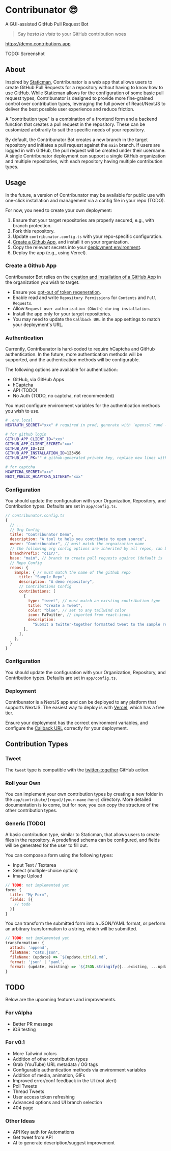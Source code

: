 # Contribunator 😎

A GUI-assisted GitHub Pull Request Bot

> Say _hasta la vista_ to your GitHub contribution woes

https://demo.contributions.app

TODO: Screenshot

## About

Inspired by [Staticman](https://github.com/eduardoboucas/staticman), Contribunator is a web app that allows users to create GitHub Pull Requests for a repository without having to know how to use GitHub. While Staticman allows for the configuration of some basic pull request types, Contribunator is designed to provide more fine-grained control over contribution types, leveraging the full power of React/NextJS to deliver the best possible user experience and reduce friction.

A "contribution type" is a combination of a frontend form and a backend function that creates a pull request in the repository. These can be customized arbitrarily to suit the specific needs of your repository.

By default, the Contribunator Bot creates a new branch in the target repository and initiates a pull request against the `main` branch. If users are logged in with GitHub, the pull request will be created under their username. A single Contribunator deployment can support a single GitHub organization and multiple repositories, with each repository having multiple contribution types.

## Usage

In the future, a version of Contribunator may be available for public use with one-click installation and management via a config file in your repo (TODO).

For now, you need to create your own deployment:

1. Ensure that your target repositories are properly secured, e.g., with branch protection.
2. Fork this repository.
3. Update `contribunator.config.ts` with your repo-specific configuration.
4. [Create a Github App](#create-a-github-app), and install it on your organization.
5. Copy the relevant secrets into your [deployment environment](#authentication).
6. Deploy the app (e.g., using Vercel).

### Create a Github App

Contribunator Bot relies on the [creation and installation of a GitHub App](https://docs.github.com/en/apps/creating-github-apps/setting-up-a-github-app/creating-a-github-app) in the organization you wish to target.

- Ensure you [opt-out of token regeneration](https://docs.github.com/en/apps/creating-github-apps/authenticating-with-a-github-app/refreshing-user-access-tokens#configuring-your-app-to-use-user-access-tokens-that-expire).
- Enable read and write `Repository Permissions` for `Contents` and `Pull Requests`.
- Allow `Request user authorization (OAuth) during installation`.
- Install the app only for your target repositories.
- You may need to update the `Callback URL` in the app settings to match your deployment's URL.

### Authentication

Currently, Contribunator is hard-coded to require hCaptcha and GitHub authentication. In the future, more authentication methods will be supported, and the authentication methods will be configurable.

The following options are available for authentication:

- GitHub, via GitHub Apps
- hCaptcha
- API (TODO)
- No Auth (TODO, no captcha, not recommended)

You must configure environment variables for the authentication methods you wish to use.

```bash
# .env.local
NEXTAUTH_SECRET="xxx" # required in prod, generate with `openssl rand -hex 64`

# for github login
GITHUB_APP_CLIENT_ID="xxx"
GITHUB_APP_CLIENT_SECRET="xxx"
GITHUB_APP_ID=123
GITHUB_APP_INSTALLATION_ID=123456
GITHUB_APP_PK="" # github-generated private key, replace new lines with \n

# for captcha
HCAPTCHA_SECRET="xxx"
NEXT_PUBLIC_HCAPTCHA_SITEKEY="xxx"
```

### Configuration

You should update the configuration with your Organization, Repository, and Contribution types. Defaults are set in `app/config.ts`.

```js
// contribunator.config.ts
{
  // ...
  // Org Config
  title: "Contribunator Demo",
  description: "A tool to help you contribute to open source",
  owner: "Contribunator", // must match the orgnaization name
  // the following org config options are inherited by all repos, can be overridden in repo config
  branchPrefix: "c11r/",
  base: "main", // branch to create pull requests against (default is `main`)
  // Repo Config
  repos: {
    Sample: { // must match the name of the github repo
      title: "Sample Repo",
      description: "A demo repository",
      // Contributions Config
      contributions: [
        {
          type: "tweet", // must match an existing contribution type
          title: "Create a Tweet",
          color: "blue", // set to any tailwind color
          icon: FaTwitter, // imported from react-icons
          description:
            "Submit a twitter-together formatted tweet to the sample respository, demonstrating the use of Contribunator",
        },
      ],
    },
  }
}
```

### Configuration

You should update the configuration with your Organization, Repository, and Contribution types. Defaults are set in `app/config.ts`.

### Deployment

Contribunator is a NextJS app and can be deployed to any platform that supports NextJS. The easiest way to deploy is with [Vercel](https://vercel.com/), which has a free tier.

Ensure your deployment has the correct environment variables, and configure the [Callback URL](#authentication) correctly for your deployment.

## Contribution Types

### Tweet

The `tweet` type is compatible with the [twitter-together](https://github.com/twitter-together/action) GitHub action.

### Roll your Own

You can implement your own contribution types by creating a new folder in the `app/contribute/[repo]/[your-name-here]` directory. More detailed documentation is to come, but for now, you can copy the structure of the other contribution types.

### Generic (TODO)

A basic contribution type, similar to Staticman, that allows users to create files in the repository. A predefined schema can be configured, and fields will be generated for the user to fill out.

You can compose a form using the following types:

- Input Text / Textarea
- Select (multiple-choice option)
- Image Upload

```js
// TODO: not implemented yet
form: {
  title: "My Form",
  fields: [{
    // todo
  }]
}
```

You can transform the submitted form into a JSON/YAML format, or perform an arbitrary transformation to a string, which will be submitted.

```js
// TODO: not implemented yet
transformation: {
  attach: 'append',
  fileName: "cats.json",
  fileName: (update) => `${update.title}.md`,
  format: 'json' | 'yaml',
  format: (update, existing) => `${JSON.stringify({...existing, ...update})}`,
}
```

## TODO

Below are the upcoming features and improvements.

### For vAlpha

- Better PR message
- iOS testing

### For v0.1

- More Tailwind colors
- Addition of other contribution types
- Grab (YouTube) URL metadata / OG tags
- Configurable authentication methods via environment variables
- Addition of media, animation, GIFs
- Improved error/conf feedback in the UI (not alert)
- Poll Tweets
- Thread Tweets
- User access token refreshing
- Advanced options and UI branch selection
- 404 page

### Other Ideas

- API Key auth for Automations
- Get tweet from API
- AI to generate description/suggest improvement
